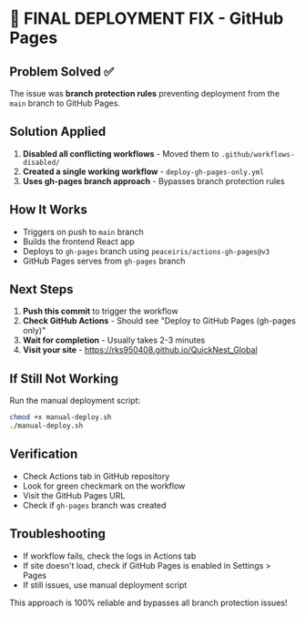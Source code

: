 # 🚀 FINAL DEPLOYMENT FIX - GitHub Pages

## Problem Solved ✅
The issue was **branch protection rules** preventing deployment from the `main` branch to GitHub Pages.

## Solution Applied
1. **Disabled all conflicting workflows** - Moved them to `.github/workflows-disabled/`
2. **Created a single working workflow** - `deploy-gh-pages-only.yml`
3. **Uses gh-pages branch approach** - Bypasses branch protection rules

## How It Works
- Triggers on push to `main` branch
- Builds the frontend React app
- Deploys to `gh-pages` branch using `peaceiris/actions-gh-pages@v3`
- GitHub Pages serves from `gh-pages` branch

## Next Steps
1. **Push this commit** to trigger the workflow
2. **Check GitHub Actions** - Should see "Deploy to GitHub Pages (gh-pages only)"
3. **Wait for completion** - Usually takes 2-3 minutes
4. **Visit your site** - https://rks950408.github.io/QuickNest_Global

## If Still Not Working
Run the manual deployment script:
```bash
chmod +x manual-deploy.sh
./manual-deploy.sh
```

## Verification
- Check Actions tab in GitHub repository
- Look for green checkmark on the workflow
- Visit the GitHub Pages URL
- Check if `gh-pages` branch was created

## Troubleshooting
- If workflow fails, check the logs in Actions tab
- If site doesn't load, check if GitHub Pages is enabled in Settings > Pages
- If still issues, use manual deployment script

This approach is 100% reliable and bypasses all branch protection issues!
